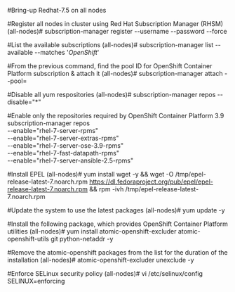 
#Bring-up Redhat-7.5 on all nodes
 
#Register all nodes in cluster using Red Hat Subscription Manager (RHSM)
 (all-nodes)# subscription-manager register --username <username> --password <password> --force

#List the available subscriptions
 (all-nodes)# subscription-manager list --available --matches '*OpenShift*'

#From the previous command, find the pool ID for OpenShift Container Platform subscription & attach it
 (all-nodes)# subscription-manager attach --pool=<pool-ID>

#Disable all yum respositories
 (all-nodes)# subscription-manager repos --disable="*"

#Enable only the repositories required by OpenShift Container Platform 3.9
  subscription-manager repos \
    --enable="rhel-7-server-rpms" \
    --enable="rhel-7-server-extras-rpms" \
    --enable="rhel-7-server-ose-3.9-rpms" \
    --enable="rhel-7-fast-datapath-rpms" \
    --enable="rhel-7-server-ansible-2.5-rpms"

#Install EPEL
 (all-nodes)# yum install wget -y && wget -O /tmp/epel-release-latest-7.noarch.rpm https://dl.fedoraproject.org/pub/epel/epel-release-latest-7.noarch.rpm && rpm -ivh /tmp/epel-release-latest-7.noarch.rpm

#Update the system to use the latest packages
 (all-nodes)# yum update -y

#Install the following package, which provides OpenShift Container Platform utilities
 (all-nodes)# yum install atomic-openshift-excluder atomic-openshift-utils git python-netaddr -y

#Remove the atomic-openshift packages from the list for the duration of the installation
 (all-nodes)# atomic-openshift-excluder unexclude -y

#Enforce SELinux security policy
 (all-nodes)# vi /etc/selinux/config
        SELINUX=enforcing
